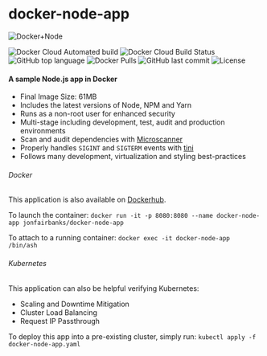 # docker-node-app

![Docker+Node](https://raw.githubusercontent.com/jonfairbanks/docker-node-app/master/logo.jpg)

![Docker Cloud Automated build](https://img.shields.io/docker/cloud/automated/jonfairbanks/docker-node-app.svg)
![Docker Cloud Build Status](https://img.shields.io/docker/cloud/build/jonfairbanks/docker-node-app.svg)
![GitHub top language](https://img.shields.io/github/languages/top/jonfairbanks/docker-node-app.svg)
![Docker Pulls](https://img.shields.io/docker/pulls/jonfairbanks/docker-node-app.svg)
![GitHub last commit](https://img.shields.io/github/last-commit/jonfairbanks/docker-node-app.svg)
![License](https://img.shields.io/github/license/jonfairbanks/docker-node-app.svg?style=flat)

#### A sample Node.js app in Docker

- Final Image Size: 61MB
- Includes the latest versions of Node, NPM and Yarn
- Runs as a non-root user for enhanced security
- Multi-stage including development, test, audit and production environments
- Scan and audit dependencies with [Microscanner](https://www.aquasec.com/news/microscanner-new-free-image-vulnerability-scanner-for-developers/)
- Properly handles `SIGINT` and `SIGTERM` events with [tini](https://github.com/krallin/tini)
- Follows many development, virtualization and styling best-practices

###### Docker

This application is also available on [Dockerhub](https://hub.docker.com/r/jonfairbanks/docker-node-app).

To launch the container: 
`docker run -it -p 8080:8080 --name docker-node-app jonfairbanks/docker-node-app`

To attach to a running container:
`docker exec -it docker-node-app /bin/ash`

###### Kubernetes

This application can also be helpful verifying Kubernetes:
- Scaling and Downtime Mitigation
- Cluster Load Balancing
- Request IP Passthrough

To deploy this app into a pre-existing cluster, simply run:
`kubectl apply -f docker-node-app.yaml`
